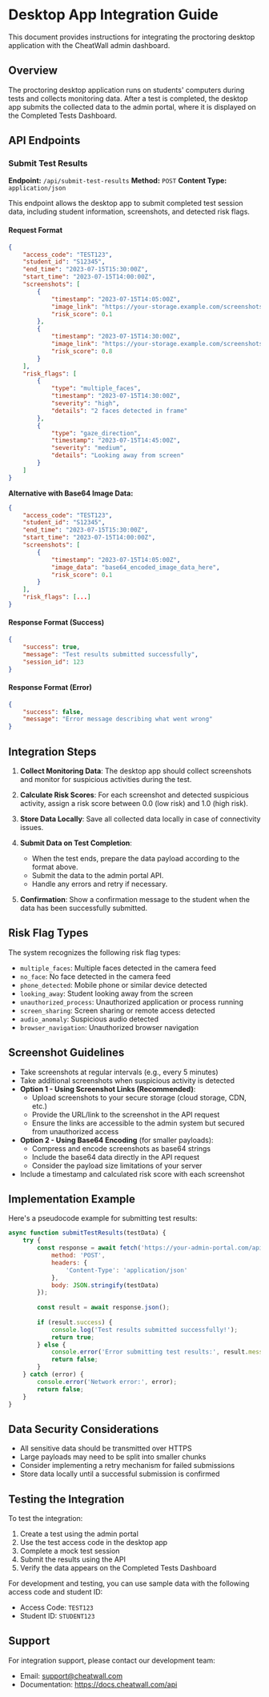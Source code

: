 # Desktop App Integration Guide

This document provides instructions for integrating the proctoring desktop application with the CheatWall admin dashboard.

## Overview

The proctoring desktop application runs on students' computers during tests and collects monitoring data. After a test is completed, the desktop app submits the collected data to the admin portal, where it is displayed on the Completed Tests Dashboard.

## API Endpoints

### Submit Test Results

**Endpoint:** `/api/submit-test-results`
**Method:** `POST`
**Content Type:** `application/json`

This endpoint allows the desktop app to submit completed test session data, including student information, screenshots, and detected risk flags.

#### Request Format

```json
{
    "access_code": "TEST123",
    "student_id": "S12345",
    "end_time": "2023-07-15T15:30:00Z",
    "start_time": "2023-07-15T14:00:00Z",
    "screenshots": [
        {
            "timestamp": "2023-07-15T14:05:00Z",
            "image_link": "https://your-storage.example.com/screenshots/test123_1.jpg",
            "risk_score": 0.1
        },
        {
            "timestamp": "2023-07-15T14:30:00Z",
            "image_link": "https://your-storage.example.com/screenshots/test123_2.jpg",
            "risk_score": 0.8
        }
    ],
    "risk_flags": [
        {
            "type": "multiple_faces",
            "timestamp": "2023-07-15T14:30:00Z",
            "severity": "high",
            "details": "2 faces detected in frame"
        },
        {
            "type": "gaze_direction",
            "timestamp": "2023-07-15T14:45:00Z",
            "severity": "medium",
            "details": "Looking away from screen"
        }
    ]
}
```

**Alternative with Base64 Image Data:**
```json
{
    "access_code": "TEST123",
    "student_id": "S12345",
    "end_time": "2023-07-15T15:30:00Z",
    "start_time": "2023-07-15T14:00:00Z",
    "screenshots": [
        {
            "timestamp": "2023-07-15T14:05:00Z",
            "image_data": "base64_encoded_image_data_here",
            "risk_score": 0.1
        }
    ],
    "risk_flags": [...]
}
```

#### Response Format (Success)

```json
{
    "success": true,
    "message": "Test results submitted successfully",
    "session_id": 123
}
```

#### Response Format (Error)

```json
{
    "success": false,
    "message": "Error message describing what went wrong"
}
```

## Integration Steps

1. **Collect Monitoring Data**: The desktop app should collect screenshots and monitor for suspicious activities during the test.

2. **Calculate Risk Scores**: For each screenshot and detected suspicious activity, assign a risk score between 0.0 (low risk) and 1.0 (high risk).

3. **Store Data Locally**: Save all collected data locally in case of connectivity issues.

4. **Submit Data on Test Completion**:
   - When the test ends, prepare the data payload according to the format above.
   - Submit the data to the admin portal API.
   - Handle any errors and retry if necessary.

5. **Confirmation**: Show a confirmation message to the student when the data has been successfully submitted.

## Risk Flag Types

The system recognizes the following risk flag types:

- `multiple_faces`: Multiple faces detected in the camera feed
- `no_face`: No face detected in the camera feed
- `phone_detected`: Mobile phone or similar device detected
- `looking_away`: Student looking away from the screen
- `unauthorized_process`: Unauthorized application or process running
- `screen_sharing`: Screen sharing or remote access detected
- `audio_anomaly`: Suspicious audio detected
- `browser_navigation`: Unauthorized browser navigation

## Screenshot Guidelines

- Take screenshots at regular intervals (e.g., every 5 minutes)
- Take additional screenshots when suspicious activity is detected
- **Option 1 - Using Screenshot Links (Recommended)**:
  - Upload screenshots to your secure storage (cloud storage, CDN, etc.)
  - Provide the URL/link to the screenshot in the API request
  - Ensure the links are accessible to the admin system but secured from unauthorized access
- **Option 2 - Using Base64 Encoding** (for smaller payloads):
  - Compress and encode screenshots as base64 strings
  - Include the base64 data directly in the API request
  - Consider the payload size limitations of your server
- Include a timestamp and calculated risk score with each screenshot

## Implementation Example

Here's a pseudocode example for submitting test results:

```javascript
async function submitTestResults(testData) {
    try {
        const response = await fetch('https://your-admin-portal.com/api/submit-test-results', {
            method: 'POST',
            headers: {
                'Content-Type': 'application/json'
            },
            body: JSON.stringify(testData)
        });
        
        const result = await response.json();
        
        if (result.success) {
            console.log('Test results submitted successfully!');
            return true;
        } else {
            console.error('Error submitting test results:', result.message);
            return false;
        }
    } catch (error) {
        console.error('Network error:', error);
        return false;
    }
}
```

## Data Security Considerations

- All sensitive data should be transmitted over HTTPS
- Large payloads may need to be split into smaller chunks
- Consider implementing a retry mechanism for failed submissions
- Store data locally until a successful submission is confirmed

## Testing the Integration

To test the integration:

1. Create a test using the admin portal
2. Use the test access code in the desktop app
3. Complete a mock test session
4. Submit the results using the API
5. Verify the data appears on the Completed Tests Dashboard

For development and testing, you can use sample data with the following access code and student ID:

- Access Code: `TEST123`
- Student ID: `STUDENT123`

## Support

For integration support, please contact our development team:

- Email: support@cheatwall.com
- Documentation: https://docs.cheatwall.com/api 